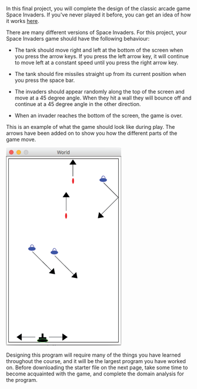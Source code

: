 In this final project, you will complete the design of the classic arcade game Space Invaders. If you've never played it before, you can get an idea of how it works [here](http://www.pacxon4u.com/space-invaders/).

There are many different versions of Space Invaders. For this project, your Space Invaders game should have the following behaviour:

- The tank should move right and left at the bottom of the screen when you press the arrow keys. If you press the left arrow key, it will continue to move left at a constant speed until you press the right arrow key.

- The tank should fire missiles straight up from its current position when you press the space bar.

- The invaders should appear randomly along the top of the screen and move at a 45 degree angle. When they hit a wall they will bounce off and continue at a 45 degree angle in the other direction.

- When an invader reaches the bottom of the screen, the game is over.

This is an example of what the game should look like during play. The arrows have been added on to show you how the different parts of the game move.

![how it should work](Space_Invaders_Example.png)

Designing this program will require many of the things you have learned throughout the course, and it will be the largest program you have worked on. Before downloading the starter file on the next page, take some time to become acquainted with the game, and complete the domain analysis for the program.
